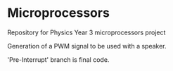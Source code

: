 # Microprocessors
Repository for Physics Year 3 microprocessors project

Generation of a PWM signal to be used with a speaker.

'Pre-Interrupt' branch is final code.
